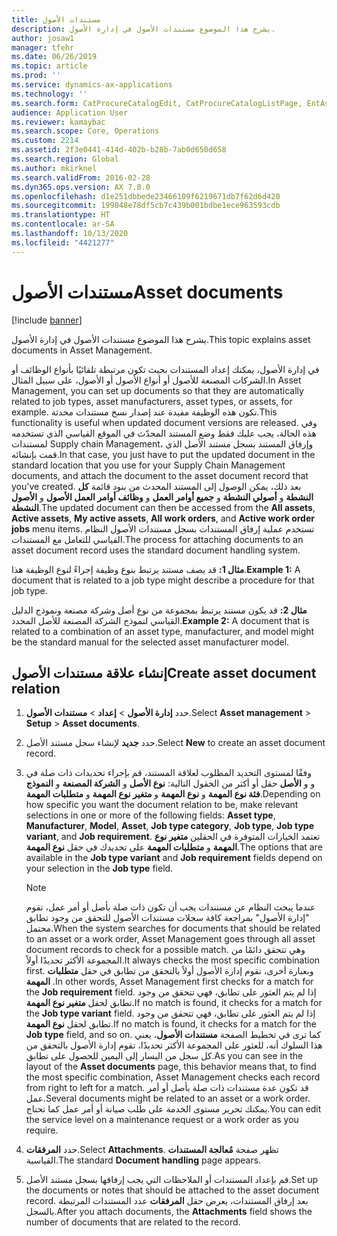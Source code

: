 ```yaml
---
title: مستندات الأصول
description: يشرح هذا الموضوع مستندات الأصول في إدارة الأصول.
author: josaw1
manager: tfehr
ms.date: 06/26/2019
ms.topic: article
ms.prod: ''
ms.service: dynamics-ax-applications
ms.technology: ''
ms.search.form: CatProcureCatalogEdit, CatProcureCatalogListPage, EntAssetObjectDocument
audience: Application User
ms.reviewer: kamaybac
ms.search.scope: Core, Operations
ms.custom: 2214
ms.assetid: 2f3e0441-414d-402b-b28b-7ab0d650d658
ms.search.region: Global
ms.author: mkirknel
ms.search.validFrom: 2016-02-28
ms.dyn365.ops.version: AX 7.0.0
ms.openlocfilehash: d1e251dbbede23466109f6219671db7f62d6d420
ms.sourcegitcommit: 199848e78df5cb7c439b001bdbe1ece963593cdb
ms.translationtype: HT
ms.contentlocale: ar-SA
ms.lasthandoff: 10/13/2020
ms.locfileid: "4421277"
---
```

# <a name="asset-documents"></a><span data-ttu-id="2c506-103">مستندات الأصول</span><span class="sxs-lookup"><span data-stu-id="2c506-103">Asset documents</span></span>

[!include [banner](../../includes/banner.md)]

 

<span data-ttu-id="2c506-104">يشرح هذا الموضوع مستندات الأصول في إدارة الأصول.</span><span class="sxs-lookup"><span data-stu-id="2c506-104">This topic explains asset documents in Asset Management.</span></span>

<span data-ttu-id="2c506-105">في إدارة الأصول، يمكنك إعداد المستندات بحيث تكون مرتبطة تلقائيًا بأنواع الوظائف أو الشركات المصنعة للأصول أو أنواع الأصول أو الأصول، على سبيل المثال.</span><span class="sxs-lookup"><span data-stu-id="2c506-105">In Asset Management, you can set up documents so that they are automatically related to job types, asset manufacturers, asset types, or assets, for example.</span></span> <span data-ttu-id="2c506-106">تكون هذه الوظيفة مفيدة عند إصدار نسخ مستندات محدثة.</span><span class="sxs-lookup"><span data-stu-id="2c506-106">This functionality is useful when updated document versions are released.</span></span> <span data-ttu-id="2c506-107">وفي هذه الحالة، يجب عليك فقط وضع المستند المحدّث في الموقع القياسي الذي تستخدمه لمستندات Supply chain Management، وإرفاق المستند بسجل مستند الأصل الذي قمت بإنشائه.</span><span class="sxs-lookup"><span data-stu-id="2c506-107">In that case, you just have to put the updated document in the standard location that you use for your Supply Chain Management documents, and attach the document to the asset document record that you've created.</span></span> <span data-ttu-id="2c506-108">بعد ذلك، يمكن الوصول إلى المستند المحدث من بنود قائمة **كل الأصول** و **الأصول‏‎ النشطة** و **أصولي النشطة** و **جميع أوامر العمل** و **وظائف أوامر العمل النشطة**.</span><span class="sxs-lookup"><span data-stu-id="2c506-108">The updated document can then be accessed from the **All assets**, **Active assets**, **My active assets**, **All work orders**, and **Active work order jobs** menu items.</span></span> <span data-ttu-id="2c506-109">تستخدم عملية إرفاق المستندات بسجل مستندات الأصول النظام القياسي للتعامل مع المستندات.</span><span class="sxs-lookup"><span data-stu-id="2c506-109">The process for attaching documents to an asset document record uses the standard document handling system.</span></span>

<span data-ttu-id="2c506-110">**مثال 1:** قد يصف مستند يرتبط بنوع وظيفة إجراءً لنوع الوظيفة هذا.</span><span class="sxs-lookup"><span data-stu-id="2c506-110">**Example 1:** A document that is related to a job type might describe a procedure for that job type.</span></span>

<span data-ttu-id="2c506-111">**مثال 2:** قد يكون مستند يرتبط بمجموعة من نوع أصل وشركة مصنعة ونموذج الدليل القياسي لنموذج الشركة المصنعة للأصل المحدد.</span><span class="sxs-lookup"><span data-stu-id="2c506-111">**Example 2:** A document that is related to a combination of an asset type, manufacturer, and model might be the standard manual for the selected asset manufacturer model.</span></span>

## <a name="create-asset-document-relation"></a><span data-ttu-id="2c506-112">إنشاء علاقة مستندات الأصول</span><span class="sxs-lookup"><span data-stu-id="2c506-112">Create asset document relation</span></span>

1. <span data-ttu-id="2c506-113">حدد **إدارة الأصول** \> **إعداد** \> **مستندات الأصول**.</span><span class="sxs-lookup"><span data-stu-id="2c506-113">Select **Asset management** \> **Setup** \> **Asset documents**.</span></span>
2. <span data-ttu-id="2c506-114">حدد **جديد** لإنشاء سجل مستند الأصل.</span><span class="sxs-lookup"><span data-stu-id="2c506-114">Select **New** to create an asset document record.</span></span>
3. <span data-ttu-id="2c506-115">وفقًا لمستوى التحديد المطلوب لعلاقة المستند، قم بإجراء تحديدات ذات صلة في حقل أو أكثر من الحقول التالية: **نوع الأصل** و **الشركة المصنعة** و **النموذج‏‎** و **الأصل‏‎** و **فئة نوع المهمة** و **نوع المهمة** و **متغير نوع المهمة** و **متطلبات المهمة‬**.</span><span class="sxs-lookup"><span data-stu-id="2c506-115">Depending on how specific you want the document relation to be, make relevant selections in one or more of the following fields: **Asset type**, **Manufacturer**, **Model**, **Asset**, **Job type category**, **Job type**, **Job type variant**, and **Job requirement**.</span></span> <span data-ttu-id="2c506-116">تعتمد الخيارات المتوفرة في الحقلين **متغير نوع المهمة** و **متطلبات المهمة** على تحديدك في حقل **نوع المهمة**.</span><span class="sxs-lookup"><span data-stu-id="2c506-116">The options that are available in the **Job type variant** and **Job requirement** fields depend on your selection in the **Job type** field.</span></span>

    > [!NOTE]
    > <span data-ttu-id="2c506-117">عندما يبحث النظام عن مستندات يجب أن تكون ذات صلة بأصل أو أمر عمل، تقوم "إدارة الأصول" بمراجعة كافة سجلات مستندات الأصول للتحقق من وجود تطابق محتمل.</span><span class="sxs-lookup"><span data-stu-id="2c506-117">When the system searches for documents that should be related to an asset or a work order, Asset Management goes through all asset document records to check for a possible match.</span></span> <span data-ttu-id="2c506-118">وهي تتحقق دائمًا من المجموعة الأكثر تحديدًا أولاً.</span><span class="sxs-lookup"><span data-stu-id="2c506-118">It always checks the most specific combination first.</span></span> <span data-ttu-id="2c506-119">وبعبارة أخرى، تقوم إدارة الأصول أولاً بالتحقق من تطابق في حقل **متطلبات المهمة** .</span><span class="sxs-lookup"><span data-stu-id="2c506-119">In other words, Asset Management first checks for a match for the **Job requirement** field.</span></span> <span data-ttu-id="2c506-120">إذا لم يتم العثور على تطابق، فهي تتحقق من وجود تطابق لحقل **متغير نوع المهمة**.</span><span class="sxs-lookup"><span data-stu-id="2c506-120">If no match is found, it checks for a match for the **Job type variant** field.</span></span> <span data-ttu-id="2c506-121">إذا لم يتم العثور على تطابق، فهي تتحقق من وجود تطابق لحقل **نوع المهمة**.</span><span class="sxs-lookup"><span data-stu-id="2c506-121">If no match is found, it checks for a match for the **Job type** field, and so on.</span></span> <span data-ttu-id="2c506-122">كما ترى في تخطيط الصفحة **مستندات الأصول**، يعني هذا السلوك أنه، للعثور على المجموعة الأكثر تحديدًا، تقوم إدارة الأصول بالتحقق من كل سجل من اليسار إلى اليمين للحصول على تطابق.</span><span class="sxs-lookup"><span data-stu-id="2c506-122">As you can see in the layout of the **Asset documents** page, this behavior means that, to find the most specific combination, Asset Management checks each record from right to left for a match.</span></span> <span data-ttu-id="2c506-123">قد تكون عدة مستندات ذات صلة بأصل أو أمر عمل.</span><span class="sxs-lookup"><span data-stu-id="2c506-123">Several documents might be related to an asset or a work order.</span></span> <span data-ttu-id="2c506-124">يمكنك تحرير مستوى الخدمة على طلب صيانة أو أمر عمل كما تحتاج.</span><span class="sxs-lookup"><span data-stu-id="2c506-124">You can edit the service level on a maintenance request or a work order as you require.</span></span>

4. <span data-ttu-id="2c506-125">حدد **المرفقات**.</span><span class="sxs-lookup"><span data-stu-id="2c506-125">Select **Attachments**.</span></span> <span data-ttu-id="2c506-126">تظهر صفحة **مُعالجة المستندات** القياسية.</span><span class="sxs-lookup"><span data-stu-id="2c506-126">The standard **Document handling** page appears.</span></span>
5. <span data-ttu-id="2c506-127">قم بإعداد المستندات أو الملاحظات التي يجب إرفاقها بسجل مستند الأصل.</span><span class="sxs-lookup"><span data-stu-id="2c506-127">Set up the documents or notes that should be attached to the asset document record.</span></span> <span data-ttu-id="2c506-128">بعد إرفاق المستندات، يعرض حقل **المرفقات** عدد المستندات المرتبطة بالسجل.</span><span class="sxs-lookup"><span data-stu-id="2c506-128">After you attach documents, the **Attachments** field shows the number of documents that are related to the record.</span></span>
